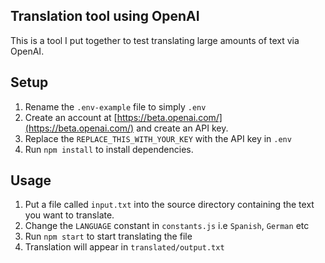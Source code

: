 ## Translation tool using OpenAI

This is a tool I put together to test translating large amounts of text via OpenAI.


## Setup
1. Rename the `.env-example` file to simply `.env`
2. Create an account at [https://beta.openai.com/](https://beta.openai.com/) and create an API key.
3. Replace the `REPLACE_THIS_WITH_YOUR_KEY` with the API key in `.env`
4. Run `npm install` to install dependencies.
## Usage

1. Put a file called `input.txt` into the source directory containing the text you want to translate.
2. Change the `LANGUAGE` constant in `constants.js` i.e `Spanish`, `German` etc 
3. Run `npm start` to start translating the file
4. Translation will appear in `translated/output.txt`